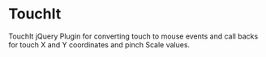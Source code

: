TouchIt
=======

TouchIt jQuery Plugin for converting touch to mouse events and call backs for touch X and Y coordinates and pinch Scale values.